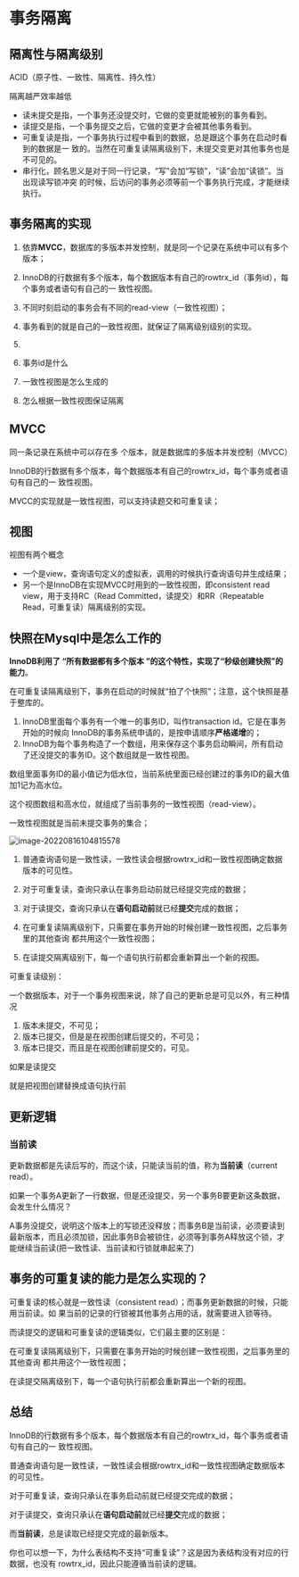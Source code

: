 # 事务隔离

## 隔离性与隔离级别

ACID（原子性、一致性、隔离性、持久性）



隔离越严效率越低



- 读未提交是指，一个事务还没提交时，它做的变更就能被别的事务看到。 
- 读提交是指，一个事务提交之后，它做的变更才会被其他事务看到。 
- 可重复读是指，一个事务执行过程中看到的数据，总是跟这个事务在启动时看到的数据是一 致的。当然在可重复读隔离级别下，未提交变更对其他事务也是不可见的。 
- 串行化，顾名思义是对于同一行记录，“写”会加“写锁”，“读”会加“读锁”。当出现读写锁冲突 的时候，后访问的事务必须等前一个事务执行完成，才能继续执行。

## 事务隔离的实现

1. 依靠**MVCC**，数据库的多版本并发控制，就是同一个记录在系统中可以有多个版本；

2. InnoDB的行数据有多个版本，每个数据版本有自己的rowtrx_id（事务id），每个事务或者语句有自己的一 致性视图。

3. 不同时刻启动的事务会有不同的read-view（一致性视图）；

4. 事务看到的就是自己的一致性视图，就保证了隔离级别级别的实现。

5. 

   1. 事务id是什么
   2. 一致性视图是怎么生成的
   3. 怎么根据一致性视图保证隔离

   ## MVCC

同一条记录在系统中可以存在多 个版本，就是数据库的多版本并发控制（MVCC）

InnoDB的行数据有多个版本，每个数据版本有自己的rowtrx_id，每个事务或者语句有自己的一 致性视图。

MVCC的实现就是一致性视图，可以支持读题交和可重复读；

## 视图

视图有两个概念

- 一个是view，查询语句定义的虚拟表，调用的时候执行查询语句并生成结果；
- 另一个是InnoDB在实现MVCC时用到的一致性视图，即consistent read view，用于支持RC（Read Committed，读提交）和RR（Repeatable Read，可重复读）隔离级别的实现。

## 快照在Mysql中是怎么工作的

**InnoDB利用了 “所有数据都有多个版本 ”的这个特性，实现了“秒级创建快照”的能力**。

在可重复读隔离级别下，事务在启动的时候就“拍了个快照”；注意，这个快照是基于整库的。



1. InnoDB里面每个事务有一个唯一的事务ID，叫作transaction id。它是在事务开始的时候向 InnoDB的事务系统申请的，是按申请顺序**严格递增**的；
2. InnoDB为每个事务构造了一个数组，用来保存这个事务启动瞬间，所有启动了还没提交的事务ID。这个数组就是一致性视图。

数组里面事务ID的最小值记为低水位，当前系统里面已经创建过的事务ID的最大值加1记为高水位。

这个视图数组和高水位，就组成了当前事务的一致性视图（read-view）。

一致性视图就是当前未提交事务的集合；

![image-20220816104815578](https://buketyzl.oss-cn-qingdao.aliyuncs.com/image-20220816104815578.png)

1. 普通查询语句是一致性读，一致性读会根据rowtrx_id和一致性视图确定数据版本的可见性。 

2. 对于可重复读，查询只承认在事务启动前就已经提交完成的数据；

3. 对于读提交，查询只承认在**语句启动前**就已经**提交**完成的数据； 

4. 在可重复读隔离级别下，只需要在事务开始的时候创建一致性视图，之后事务里的其他查询 都共用这个一致性视图； 

5. 在读提交隔离级别下，每一个语句执行前都会重新算出一个新的视图。

   

   

可重复读级别：

一个数据版本，对于一个事务视图来说，除了自己的更新总是可见以外，有三种情况

1. 版本未提交，不可见； 
2. 版本已提交，但是是在视图创建后提交的，不可见； 
3. 版本已提交，而且是在视图创建前提交的，可见。



如果是读提交

就是把视图创建替换成语句执行前

## 更新逻辑

### 当前读

更新数据都是先读后写的，而这个读，只能读当前的值，称为**当前读**（current read）。

如果一个事务A更新了一行数据，但是还没提交，另一个事务B要更新这条数据，会发生什么情况？

A事务没提交，说明这个版本上的写锁还没释放；而事务B是当前读，必须要读到最新版本，而且必须加锁，因此事务B会被锁住，必须等到事务A释放这个锁，才能继续当前读(把一致性读、当前读和行锁就串起来了)



## 事务的可重复读的能力是怎么实现的？

可重复读的核心就是一致性读（consistent read）；而事务更新数据的时候，只能用当前读。如 果当前的记录的行锁被其他事务占用的话，就需要进入锁等待。 

而读提交的逻辑和可重复读的逻辑类似，它们最主要的区别是： 

在可重复读隔离级别下，只需要在事务开始的时候创建一致性视图，之后事务里的其他查询 都共用这个一致性视图； 

在读提交隔离级别下，每一个语句执行前都会重新算出一个新的视图。 

## 总结

InnoDB的行数据有多个版本，每个数据版本有自己的rowtrx_id，每个事务或者语句有自己的一 致性视图。

普通查询语句是一致性读，一致性读会根据rowtrx_id和一致性视图确定数据版本的可见性。 

对于可重复读，查询只承认在事务启动前就已经提交完成的数据；

对于读提交，查询只承认在**语句启动前**就已经**提交**完成的数据； 

而**当前读**，总是读取已经提交完成的最新版本。 

你也可以想一下，为什么表结构不支持“可重复读”？这是因为表结构没有对应的行数据，也没有 rowtrx_id，因此只能遵循当前读的逻辑。 
